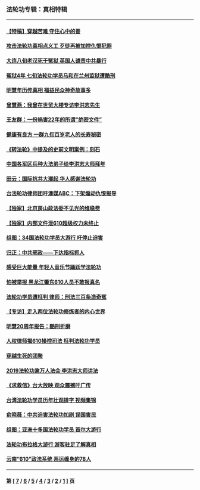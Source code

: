 ### 法轮功专辑：真相特辑
---
#### [【特稿】穿越苦难 守住心中的善](../../pages/nf4389/n13784979.md?11270430) 
#### [攻击法轮功真相点义工 歹徒再被加控仇恨犯罪](../../pages/nf4389/n13601019.md?11270430) 
#### [大连八旬老汉死于冤狱 英国人谴责中共暴行](../../pages/nf4389/n13480118.md?11270430) 
#### [冤狱4年 七旬法轮功学员马和在兰州监狱遭酷刑](../../pages/nf4389/n13304688.md?11270430) 
#### [明慧年历传真相 福益民众神奇故事多](../../pages/nf4389/n13294545.md?11270430) 
#### [曾慧燕：我曾在世贸大楼专访李洪志先生](../../pages/nf4389/n12898729.md?11270430) 
#### [王友群：一份祸害22年的所谓“绝密文件”](../../pages/nf4389/n12871750.md?11270430) 
#### [健康有良方 一群九旬百岁老人的长寿秘密](../../pages/nf4389/n12847475.md?11270430) 
#### [《转法轮》中提及的史前文明案例：刻石](../../pages/nf4389/n12758577.md?11270430) 
#### [中国各军区兵种大法弟子给李洪志大师拜年](../../pages/nf4389/n12750047.md?11270430) 
#### [田云：国际抗共大潮起 华人感谢法轮功](../../pages/nf4389/n12357708.md?11270430) 
#### [台法轮功律师团吁澳媒ABC：下架煽动仇恨报导](../../pages/nf4389/n12279917.md?11270430) 
#### [【独家】北京房山政法委不见光的维稳费](../../pages/nf4389/n12031979.md?11270430) 
#### [【独家】内部文件泄610超级权力未终止](../../pages/nf4389/n12023895.md?11270430) 
#### [组图：34国法轮功学员大游行 吁停止迫害](../../pages/nf4389/n11492658.md?11270430) 
#### [归正：中共邪政——下达指标抓人](../../pages/nf4389/n11474770.md?11270430) 
#### [感受巨大能量 年轻人音乐节踊跃学法轮功](../../pages/nf4389/n11441981.md?11270430) 
#### [怕被举报 黑龙江肇东610人员不敢报真名](../../pages/nf4389/n11436499.md?11270430) 
#### [法轮功学员遭枉判 律师：刑法三百条造奇冤](../../pages/nf4389/n11433943.md?11270430) 
#### [【专访】走入两位法轮功修炼者的内心世界](../../pages/nf4389/n11415623.md?11270430) 
#### [明慧20周年报告：酷刑折磨](../../pages/nf4389/n11387954.md?11270430) 
#### [人权律师揭610操控司法 枉判法轮功学员](../../pages/nf4389/n11313370.md?11270430) 
#### [穿越生死的团聚](../../pages/nf4389/n11258922.md?11270430) 
#### [2019法轮功逾万人法会 李洪志大师讲法](../../pages/nf4389/n11265303.md?11270430) 
#### [《求救信》台大放映 观众震撼吁广传](../../pages/nf4389/n10922251.md?11270430) 
#### [台湾法轮功学员历年壮观排字 视频集锦](../../pages/nf4389/n10878789.md?11270430) 
#### [俞晓薇：中共迫害法轮功加剧 误国害民](../../pages/nf4389/n10859260.md?11270430) 
#### [组图：亚洲十多国法轮功学员 首尔大游行](../../pages/nf4389/n10781149.md?11270430) 
#### [法轮功布拉格大游行 游客驻足了解真相](../../pages/nf4389/n10749360.md?11270430) 
#### [云南“610”政法系统 恶运缠身的78人](../../pages/nf4389/n10747534.md?11270430) 

---
#### 第 [ [7](./7.md?11270430) / [6](./6.md?11270430) / [5](./5.md?11270430) / [4](./4.md?11270430) / [3](./3.md?11270430) / [2](./2.md?11270430) / [1](./1.md?11270430) ] 页
